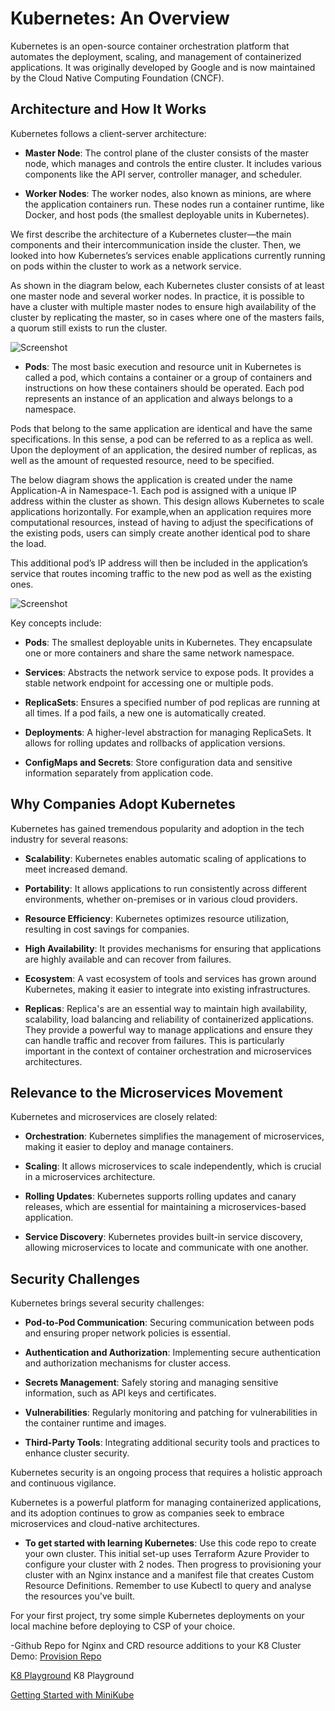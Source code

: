 # Kubernetes: An Overview

Kubernetes is an open-source container orchestration platform that automates the deployment, scaling, and management of containerized applications. It was originally developed by Google and is now maintained by the Cloud Native Computing Foundation (CNCF).

## **Architecture and How It Works**

Kubernetes follows a client-server architecture:

- **Master Node**: The control plane of the cluster consists of the master node, which manages and controls the entire cluster. It includes various components like the API server, controller manager, and scheduler.

- **Worker Nodes**: The worker nodes, also known as minions, are where the application containers run. These nodes run a container runtime, like Docker, and host pods (the smallest deployable units in Kubernetes).

We first describe the architecture of a Kubernetes cluster—the main components and their intercommunication inside the cluster. Then,
we looked into how Kubernetes’s services enable applications currently running on pods within the cluster to work as a
network service.

As shown in the diagram below, each Kubernetes cluster consists of at least one master node and several
worker nodes. In practice, it is possible to have a cluster with multiple master nodes to ensure high availability of the cluster by
replicating the master, so in cases where one of the masters fails, a quorum still exists to run the cluster.

![Screenshot](https://github.com/sadiemac/devsK8s/releases/download/logo/Screenshot.2023-10-23.at.17.17.58.jpg)

- **Pods**: The most basic execution and resource unit in Kubernetes is called a pod, which contains a container or a group of
containers and instructions on how these containers should be operated. Each pod represents an instance of an application and always
belongs to a namespace.

Pods that belong to the same application are identical and have the same specifications.
In this sense, a pod can be referred to as a replica as well. Upon the deployment of an application, the desired number of replicas,
as well as the amount of requested resource, need to be specified.

The below diagram shows the application is created under the name Application-A in Namespace-1.
Each pod is assigned with a unique IP address within the cluster as shown. This design allows Kubernetes to scale applications
horizontally. For example,when an application requires more computational resources, instead of having to adjust the
specifications of the existing pods, users can simply create another identical pod to share the load.

This additional pod’s IP address will then be included in the application’s service that routes incoming traffic to the new pod as
well as the existing ones. 

![Screenshot](https://github.com/sadiemac/devsK8s/releases/download/logo/Screenshot.2023-10-23.at.17.17.43.jpeg)

Key concepts include:

- **Pods**: The smallest deployable units in Kubernetes. They encapsulate one or more containers and share the same network namespace.

- **Services**: Abstracts the network service to expose pods. It provides a stable network endpoint for accessing one or multiple pods.

- **ReplicaSets**: Ensures a specified number of pod replicas are running at all times. If a pod fails, a new one is automatically created.

- **Deployments**: A higher-level abstraction for managing ReplicaSets. It allows for rolling updates and rollbacks of application versions.

- **ConfigMaps and Secrets**: Store configuration data and sensitive information separately from application code.

## **Why Companies Adopt Kubernetes**

Kubernetes has gained tremendous popularity and adoption in the tech industry for several reasons:

- **Scalability**: Kubernetes enables automatic scaling of applications to meet increased demand.

- **Portability**: It allows applications to run consistently across different environments, whether on-premises or in various cloud providers.

- **Resource Efficiency**: Kubernetes optimizes resource utilization, resulting in cost savings for companies.

- **High Availability**: It provides mechanisms for ensuring that applications are highly available and can recover from failures.

- **Ecosystem**: A vast ecosystem of tools and services has grown around Kubernetes, making it easier to integrate into existing infrastructures.

- **Replicas**: Replica's are an essential way to maintain high availability, scalability, load balancing and reliability of containerized
applications. They provide a powerful way to manage applications and ensure they can handle traffic and recover from failures. This is
particularly important in the context of container orchestration and microservices architectures.

## **Relevance to the Microservices Movement**

Kubernetes and microservices are closely related:

- **Orchestration**: Kubernetes simplifies the management of microservices, making it easier to deploy and manage containers.

- **Scaling**: It allows microservices to scale independently, which is crucial in a microservices architecture.

- **Rolling Updates**: Kubernetes supports rolling updates and canary releases, which are essential for maintaining a microservices-based application.

- **Service Discovery**: Kubernetes provides built-in service discovery, allowing microservices to locate and communicate with one another.

## **Security Challenges**

Kubernetes brings several security challenges:

- **Pod-to-Pod Communication**: Securing communication between pods and ensuring proper network policies is essential.

- **Authentication and Authorization**: Implementing secure authentication and authorization mechanisms for cluster access.

- **Secrets Management**: Safely storing and managing sensitive information, such as API keys and certificates.

- **Vulnerabilities**: Regularly monitoring and patching for vulnerabilities in the container runtime and images.

- **Third-Party Tools**: Integrating additional security tools and practices to enhance cluster security.

Kubernetes security is an ongoing process that requires a holistic approach and continuous vigilance.

Kubernetes is a powerful platform for managing containerized applications, and its adoption continues to grow as companies seek to embrace microservices and cloud-native architectures.

- **To get started with learning Kubernetes**: Use this code repo to create your own cluster.  This initial set-up uses Terraform Azure Provider to configure your cluster with 2 nodes.  Then progress to provisioning your cluster with an Nginx instance and a manifest file that creates Custom Resource Definitions.  Remember to use Kubectl to query and analyse the resources you've built.

For your first project, try some simple Kubernetes deployments on your local machine before deploying to CSP of your choice. 

-Github Repo for Nginx and CRD resource additions to your K8 Cluster Demo:
[Provision Repo](https://github.com/sadiemac/wizards-rule/tree/main)

[K8 Playground](https://labs.play-with-k8s.com/)
K8 Playground

[Getting Started with MiniKube](https://kubernetes.io/docs/tutorials/hello-minikube/)

  
